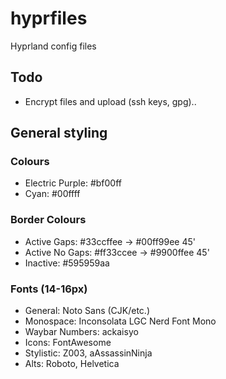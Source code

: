 # hyprfiles
Hyprland config files

## Todo
- Encrypt files and upload (ssh keys, gpg)..

## General styling
### Colours
- Electric Purple: #bf00ff
- Cyan: #00ffff

### Border Colours
- Active Gaps: #33ccffee -> #00ff99ee 45'
- Active No Gaps: #ff33ccee -> #9900ffee 45'
- Inactive: #595959aa

### Fonts (14-16px)
- General: Noto Sans (CJK/etc.)
- Monospace: Inconsolata LGC Nerd Font Mono
- Waybar Numbers: ackaisyo
- Icons: FontAwesome
- Stylistic: Z003, aAssassinNinja
- Alts: Roboto, Helvetica
